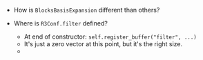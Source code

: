 - How is `BlocksBasisExpansion` different than others?

- Where is `R3Conf.filter` defined?

  - At end of constructor: `self.register_buffer("filter", ...)`
  - It's just a zero vector at this point, but it's the right size.
  -
